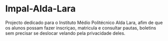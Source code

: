 # Impal-Alda-Lara
Projecto dedicado para o Instituto Médio Politécnico Alda Lara, afim de que os alunos possam fazer inscriçao, matricula e consultar pautas, boletins 
sem precisar se deslocar velando pela privacidade deles.

